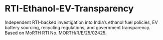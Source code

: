 # RTI-Ethanol-EV-Transparency
Independent RTI-backed investigation into India’s ethanol fuel policies, EV battery sourcing, recycling regulations, and government transparency. Based on MoRTH RTI No. MORTH/R/E/25/02425.
